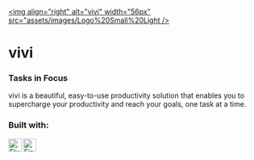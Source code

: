 [<img align="right" alt="vivi" width="56px" src="assets/images/Logo%20Small%20Light />][vivi]

<h1>vivi</h1>

### Tasks in Focus

vivi is a beautiful, easy-to-use productivity solution that enables you to supercharge your productivity and reach your goals, one task at a time.

### Built with:

<img align="left" alt="Flutter" width="26px" src="https://img.icons8.com/color/48/000000/flutter.png" />
<img align="left" alt="Firebase" width="26px" src="https://img.icons8.com/color/48/000000/firebase.png" />

[vivi]: https://getvivi.app
